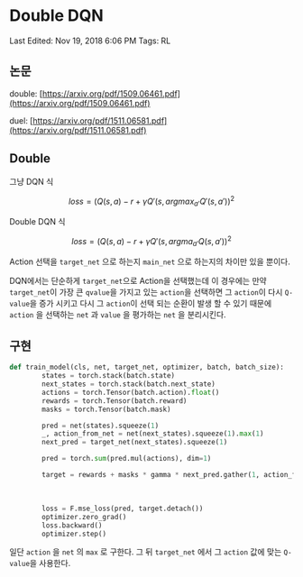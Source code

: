 # Double DQN

Last Edited: Nov 19, 2018 6:06 PM
Tags: RL

## 논문

double: [https://arxiv.org/pdf/1509.06461.pdf](https://arxiv.org/pdf/1509.06461.pdf)

duel: [https://arxiv.org/pdf/1511.06581.pdf](https://arxiv.org/pdf/1511.06581.pdf)

## Double

그냥 DQN 식

$$loss = (Q(s,a) - r + \gamma Q'(s, argmax_{a'}Q'(s,a'))^2$$

Double DQN 식

$$loss = (Q(s,a) - r + \gamma Q'(s, argma_{a'}Q(s,a'))^2$$

Action 선택을 `target_net` 으로 하는지 `main_net` 으로 하는지의 차이만 있을 뿐이다.

DQN에서는 단순하게 `target_net`으로 Action을 선택했는데 이 경우에는 만약 `target_net`이 가장 큰 `qvalue`을 가지고 있는 `action`을 선택하면 그 `action`이 다시 `Q-value`을 증가 시키고 다시 그 `action`이 선택 되는 순환이 발생 할 수 있기 때문에 `action` 을 선택하는 `net` 과 `value` 을 평가하는 `net` 을 분리시킨다.

## 구현

```python
def train_model(cls, net, target_net, optimizer, batch, batch_size):
        states = torch.stack(batch.state)
        next_states = torch.stack(batch.next_state)
        actions = torch.Tensor(batch.action).float()
        rewards = torch.Tensor(batch.reward)
        masks = torch.Tensor(batch.mask)

        pred = net(states).squeeze(1)
        _, action_from_net = net(next_states).squeeze(1).max(1)
        next_pred = target_net(next_states).squeeze(1)

        pred = torch.sum(pred.mul(actions), dim=1)

        target = rewards + masks * gamma * next_pred.gather(1, action_from_net.unsqueeze(1)).squeeze(1)
```


​    
```python
        loss = F.mse_loss(pred, target.detach())
        optimizer.zero_grad()
        loss.backward()
        optimizer.step()
```

일단 `action` 을 `net` 의 `max` 로 구한다. 그 뒤 `target_net` 에서 그 `action` 값에 맞는 `Q-value`을 사용한다.
